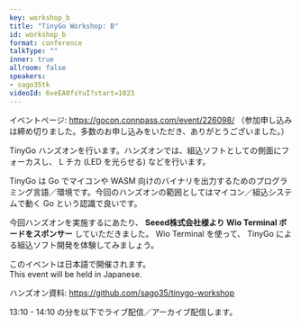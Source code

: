 ```yaml
---
key: workshop_b
title: "TinyGo Workshop: B"
id: workshop_b
format: conference
talkType: ""
inner: true
allroom: false
speakers:
- sago35tk
videoId: 6veEA0fsYuI?start=1023
---
```


イベントページ: https://gocon.connpass.com/event/226098/
（参加申し込みは締め切りました。多数のお申し込みをいただき、ありがとうございました。）

TinyGo ハンズオンを行います。ハンズオンでは、組込ソフトとしての側面にフォーカスし、 L チカ (LED を光らせる) などを行います。  

TinyGo は Go でマイコンや WASM 向けのバイナリを出力するためのプログラミング言語／環境です。今回のハンズオンの範囲としてはマイコン／組込システムで動く Go という認識で良いです。

今回ハンズオンを実施するにあたり、 __Seeed株式会社様より Wio Terminal ボードをスポンサー__ していただきました。 Wio Terminal を使って、 TinyGo による組込ソフト開発を体験してみましょう。

このイベントは日本語で開催されます。  
This event will be held in Japanese.

ハンズオン資料: https://github.com/sago35/tinygo-workshop

13:10 - 14:10 の分を以下でライブ配信／アーカイブ配信します。